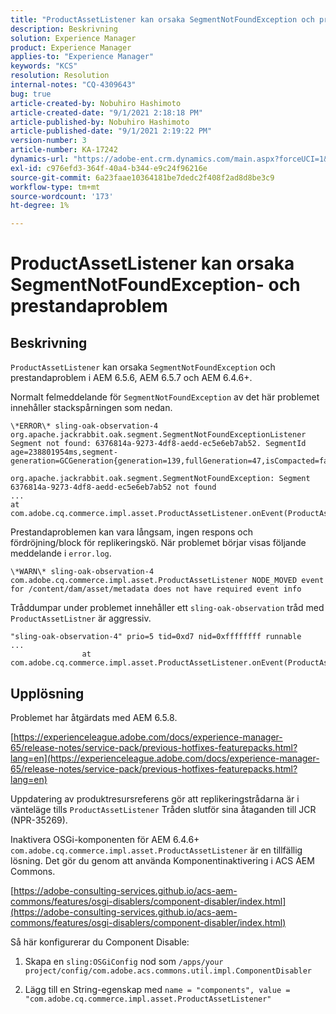 ```yaml
---
title: "ProductAssetListener kan orsaka SegmentNotFoundException och prestandaproblem"
description: Beskrivning
solution: Experience Manager
product: Experience Manager
applies-to: "Experience Manager"
keywords: "KCS"
resolution: Resolution
internal-notes: "CQ-4309643"
bug: true
article-created-by: Nobuhiro Hashimoto
article-created-date: "9/1/2021 2:18:18 PM"
article-published-by: Nobuhiro Hashimoto
article-published-date: "9/1/2021 2:19:22 PM"
version-number: 3
article-number: KA-17242
dynamics-url: "https://adobe-ent.crm.dynamics.com/main.aspx?forceUCI=1&pagetype=entityrecord&etn=knowledgearticle&id=a27a3073-2f0b-ec11-b6e6-00224808dc0d"
exl-id: c976efd3-364f-40a4-b344-e9c24f96216e
source-git-commit: 6a23faae10364181be7dedc2f408f2ad8d8be3c9
workflow-type: tm+mt
source-wordcount: '173'
ht-degree: 1%

---
```


# ProductAssetListener kan orsaka SegmentNotFoundException- och prestandaproblem

## Beskrivning


`ProductAssetListener` kan orsaka `SegmentNotFoundException` och prestandaproblem i AEM 6.5.6, AEM 6.5.7 och AEM 6.4.6+.



Normalt felmeddelande för `SegmentNotFoundException` av det här problemet innehåller stackspårningen som nedan.

```
\*ERROR\* sling-oak-observation-4 org.apache.jackrabbit.oak.segment.SegmentNotFoundExceptionListener
Segment not found: 6376814a-9273-4df8-aedd-ec5e6eb7ab52. SegmentId age=238801954ms,segment-generation=GCGeneration{generation=139,fullGeneration=47,isCompacted=false}

org.apache.jackrabbit.oak.segment.SegmentNotFoundException: Segment 6376814a-9273-4df8-aedd-ec5e6eb7ab52 not found
...
at com.adobe.cq.commerce.impl.asset.ProductAssetListener.onEvent(ProductAssetListener.java:153)
```


Prestandaproblemen kan vara långsam, ingen respons och fördröjning/block för replikeringskö. När problemet börjar visas följande meddelande i `error.log`.

```
\*WARN\* sling-oak-observation-4 com.adobe.cq.commerce.impl.asset.ProductAssetListener NODE_MOVED event
for /content/dam/asset/metadata does not have required event info
```


Tråddumpar under problemet innehåller ett `sling-oak-observation` tråd med `ProductAssetListner` är aggressiv.

```
"sling-oak-observation-4" prio=5 tid=0xd7 nid=0xffffffff runnable 
...
                at com.adobe.cq.commerce.impl.asset.ProductAssetListener.onEvent(ProductAssetListener.java:153)
```

## Upplösning


Problemet har åtgärdats med AEM 6.5.8.

[https://experienceleague.adobe.com/docs/experience-manager-65/release-notes/service-pack/previous-hotfixes-featurepacks.html?lang=en](https://experienceleague.adobe.com/docs/experience-manager-65/release-notes/service-pack/previous-hotfixes-featurepacks.html?lang=en)

Uppdatering av produktresursreferens gör att replikeringstrådarna är i vänteläge tills `ProductAssetListener` Tråden slutför sina åtaganden till JCR (NPR-35269).



Inaktivera OSGi-komponenten för AEM 6.4.6+ `com.adobe.cq.commerce.impl.asset.ProductAssetListener` är en tillfällig lösning. Det gör du genom att använda Komponentinaktivering i ACS AEM Commons.

[https://adobe-consulting-services.github.io/acs-aem-commons/features/osgi-disablers/component-disabler/index.html](https://adobe-consulting-services.github.io/acs-aem-commons/features/osgi-disablers/component-disabler/index.html)



Så här konfigurerar du Component Disable:

1. Skapa en `sling:OSGiConfig` nod som `/apps/your project/config/com.adobe.acs.commons.util.impl.ComponentDisabler`

2. Lägg till en String-egenskap med `name = "components", value =  "com.adobe.cq.commerce.impl.asset.ProductAssetListener"`
